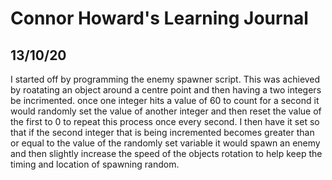 # Connor Howard's Learning Journal

## 13/10/20
I started off by programming the enemy spawner script. This was achieved by roatating an object around a centre point and then having a two integers be incrimented. once one integer hits a value of 60 to count for a second it would randomly set the value of another integer and then reset the value of the first to 0 to repeat this process once every second. I then have it set so that if the second integer that is being incremented becomes greater than or equal to the value of the randomly set variable it would spawn an enemy and then slightly increase the speed of the objects rotation to help keep the timing and location of spawning random.

